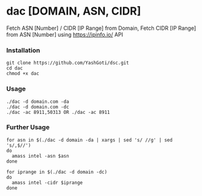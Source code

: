 # dac [DOMAIN, ASN, CIDR]
Fetch ASN [Number] / CIDR [IP Range] from Domain, Fetch CIDR [IP Range] from ASN [Number] using https://ipinfo.io/ API

### Installation
```
git clone https://github.com/YashGoti/dsc.git
cd dac
chmod +x dac
```

### Usage
```
./dac -d domain.com -da
./dac -d domain.com -dc
./dac -ac 8911,50313 OR ./dac -ac 8911
```

### Further Usage
```
for asn in $(./dac -d domain -da | xargs | sed 's/ //g' | sed 's/,$//')
do
  amass intel -asn $asn
done
```
```
for iprange in $(./dac -d domain -dc)
do
  amass intel -cidr $iprange
done
```
